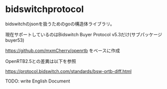 # bidswitchprotocol

bidswitchのjsonを扱うためのgoの構造体ライブラリ。

現在サポートしているのはBidswitch Buyer Protocol v5.3だけ(サブパッケージbuyer53)

https://github.com/mxmCherry/openrtb
をベースに作成

OpenRTB2.5との差異は以下を参照

https://protocol.bidswitch.com/standards/bsw-ortb-diff.html

TODO: write English Document